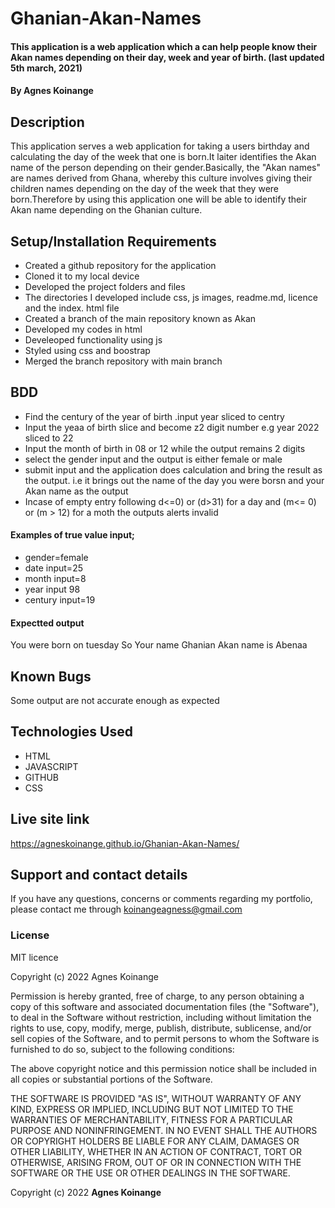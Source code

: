 # Ghanian-Akan-Names
#### This application is a web application which a can help people know their Akan names depending on their day, week and year of birth. (last updated 5th march, 2021)
#### By **Agnes Koinange**
## Description
This application serves a web application for taking a users birthday and calculating the day of the week that one is born.It laiter identifies the Akan name of the person depending on their gender.Basically, the "Akan names" are names derived from Ghana, whereby this culture involves giving their children names depending on the day of the week that they were born.Therefore by using this application one will be able to identify their Akan name depending on the Ghanian culture.

## Setup/Installation Requirements
* Created a github repository for the  application
* Cloned it to my local device
* Developed the project folders and files
* The directories I developed include css, js images, readme.md, licence and the index. html file
* Created a branch of the main repository known as Akan
* Developed my codes in html
* Develeoped functionality using js
* Styled using css and boostrap
* Merged the branch repository with main branch

## BDD
* Find the century of the year of birth .input year sliced to centry
* Input the yeaa of birth slice and become z2 digit number e.g year 2022 sliced to 22
* Input  the month of birth in 08 or 12 while the output remains 2 digits
* select the gender input and the output is either female or male
* submit input and the application does calculation and bring the result as the output. i.e it brings out the name of the day you were borsn and your Akan name as the output
* Incase of empty entry following d<=0) or (d>31) for a day and (m<= 0) or (m > 12)   for a moth the outputs alerts invalid

####  Examples of true value input;
* gender=female
* date input=25
* month input=8
* year input 98
* century input=19

#### Expectted output 

You were born on tuesday So Your name Ghanian Akan name is Abenaa

## Known Bugs
Some output are not accurate enough as expected

## Technologies Used
* HTML
* JAVASCRIPT
* GITHUB
* CSS

## Live site link

https://agneskoinange.github.io/Ghanian-Akan-Names/

## Support and contact details
If you have any questions, concerns or comments regarding my portfolio, please contact me through koinangeagness@gmail.com

### License
MIT licence

Copyright (c) 2022 Agnes Koinange

Permission is hereby granted, free of charge, to any person obtaining a copy
of this software and associated documentation files (the "Software"), to deal
in the Software without restriction, including without limitation the rights
to use, copy, modify, merge, publish, distribute, sublicense, and/or sell
copies of the Software, and to permit persons to whom the Software is
furnished to do so, subject to the following conditions:

The above copyright notice and this permission notice shall be included in all
copies or substantial portions of the Software.

THE SOFTWARE IS PROVIDED "AS IS", WITHOUT WARRANTY OF ANY KIND, EXPRESS OR
IMPLIED, INCLUDING BUT NOT LIMITED TO THE WARRANTIES OF MERCHANTABILITY,
FITNESS FOR A PARTICULAR PURPOSE AND NONINFRINGEMENT. IN NO EVENT SHALL THE
AUTHORS OR COPYRIGHT HOLDERS BE LIABLE FOR ANY CLAIM, DAMAGES OR OTHER
LIABILITY, WHETHER IN AN ACTION OF CONTRACT, TORT OR OTHERWISE, ARISING FROM,
OUT OF OR IN CONNECTION WITH THE SOFTWARE OR THE USE OR OTHER DEALINGS IN THE
SOFTWARE.

Copyright (c) 2022 **Agnes Koinange**

